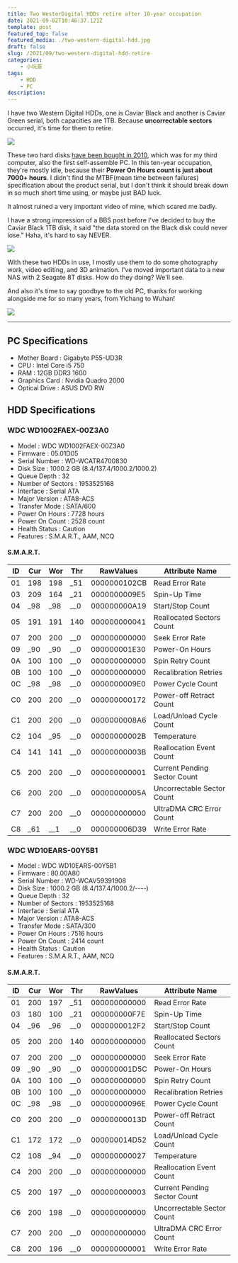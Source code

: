 ```yaml
---
title: Two WesterDigital HDDs retire after 10-year occupation
date: 2021-09-02T10:46:37.121Z
template: post
featured_top: false
featured_media: ./two-western-digital-hdd.jpg
draft: false
slug: /2021/09/two-western-digital-hdd-retire
categories: 
    - 小玩意
tags:
    - HDD
    - PC
description: 
---
```


I have two Western Digital HDDs, one is Caviar Black and another is Caviar Green serial, both capacities are 1TB. Because **uncorrectable sectors** occurred, it's time for them to retire.

<!-- endExcerpt -->

![](./western-digital-hdd-black-1t-sector-scan.png)

These two hard disks [have been bought in 2010](/2011/01/harddisk/), which was for my third computer, also the first self-assemble PC. In this ten-year occupation, they're mostly idle, because their **Power On Hours count is just about 7000+ hours**. I didn't find the MTBF(mean time between failures) specification about the product serial, but I don't think it should break down in so much short time using, or maybe just BAD luck.

It almost ruined a very important video of mine, which scared me badly.

I have a strong impression of a BBS post before I've decided to buy the Caviar Black 1TB disk, it said "the data stored on the Black disk could never lose." Haha, it's hard to say NEVER.

![](./two-western-digital-hdd.jpg)

With these two HDDs in use, I mostly use them to do some photography work, video editing, and 3D animation. I've moved important data to a new NAS with 2 Seagate 8T disks. How do they doing? We'll see.

And also it's time to say goodbye to the old PC, thanks for working alongside me for so many years, from Yichang to Wuhan!

![](./pc-case.jpg)

---

## PC Specifications

- Mother Board : Gigabyte P55-UD3R
- CPU : Intel Core i5 750
- RAM : 12GB DDR3 1600
- Graphics Card : Nvidia Quadro 2000
- Optical Drive : ASUS DVD RW

## HDD Specifications

### WDC WD1002FAEX-00Z3A0

- Model : WDC WD1002FAEX-00Z3A0
- Firmware : 05.01D05
- Serial Number : WD-WCATR4700830
- Disk Size : 1000.2 GB (8.4/137.4/1000.2/1000.2)
- Queue Depth : 32
- Number of Sectors : 1953525168
- Interface : Serial ATA
- Major Version : ATA8-ACS
- Transfer Mode : SATA/600
- Power On Hours : 7728 hours
- Power On Count : 2528 count
- Health Status : Caution
- Features : S.M.A.R.T., AAM, NCQ

#### S.M.A.R.T.

| ID | Cur | Wor | Thr | RawValues | Attribute Name |
|----|-----|-----|-----|-----------|----------------|
| 01 | 198 | 198 | _51 | 0000000102CB | Read Error Rate |
| 03 | 209 | 164 | _21 | 0000000009E5 | Spin-Up Time |
| 04 | _98 | _98 | __0 | 000000000A19 | Start/Stop Count |
| 05 | 191 | 191 | 140 | 000000000041 | Reallocated Sectors Count |
| 07 | 200 | 200 | __0 | 000000000000 | Seek Error Rate |
| 09 | _90 | _90 | __0 | 000000001E30 | Power-On Hours |
| 0A | 100 | 100 | __0 | 000000000000 | Spin Retry Count |
| 0B | 100 | 100 | __0 | 000000000000 | Recalibration Retries |
| 0C | _98 | _98 | __0 | 0000000009E0 | Power Cycle Count |
| C0 | 200 | 200 | __0 | 000000000172 | Power-off Retract Count |
| C1 | 200 | 200 | __0 | 0000000008A6 | Load/Unload Cycle Count |
| C2 | 104 | _95 | __0 | 00000000002B | Temperature |
| C4 | 141 | 141 | __0 | 00000000003B | Reallocation Event Count |
| C5 | 200 | 200 | __0 | 000000000001 | Current Pending Sector Count |
| C6 | 200 | 200 | __0 | 00000000005A | Uncorrectable Sector Count |
| C7 | 200 | 200 | __0 | 000000000000 | UltraDMA CRC Error Count |
| C8 | _61 | __1 | __0 | 000000006D39 | Write Error Rate |

### WDC WD10EARS-00Y5B1

- Model : WDC WD10EARS-00Y5B1
- Firmware : 80.00A80
- Serial Number : WD-WCAV59391908
- Disk Size : 1000.2 GB (8.4/137.4/1000.2/----)
- Queue Depth : 32
- Number of Sectors : 1953525168
- Interface : Serial ATA
- Major Version : ATA8-ACS
- Transfer Mode : SATA/300
- Power On Hours : 7516 hours
- Power On Count : 2414 count
- Health Status : Caution
- Features : S.M.A.R.T., AAM, NCQ

#### S.M.A.R.T.

| ID | Cur | Wor | Thr | RawValues | Attribute Name |
|----|-----|-----|-----|-----------|----------------|
| 01 | 200 | 197 | _51 | 000000000000 | Read Error Rate |
| 03 | 180 | 100 | _21 | 000000000F7E | Spin-Up Time |
| 04 | _96 | _96 | __0 | 0000000012F2 | Start/Stop Count |
| 05 | 200 | 200 | 140 | 000000000000 | Reallocated Sectors Count |
| 07 | 200 | 200 | __0 | 000000000000 | Seek Error Rate |
| 09 | _90 | _90 | __0 | 000000001D5C | Power-On Hours |
| 0A | 100 | 100 | __0 | 000000000000 | Spin Retry Count |
| 0B | 100 | 100 | __0 | 000000000000 | Recalibration Retries |
| 0C | _98 | _98 | __0 | 00000000096E | Power Cycle Count |
| C0 | 200 | 200 | __0 | 00000000013D | Power-off Retract Count |
| C1 | 172 | 172 | __0 | 000000014D52 | Load/Unload Cycle Count |
| C2 | 108 | _94 | __0 | 000000000027 | Temperature |
| C4 | 200 | 200 | __0 | 000000000000 | Reallocation Event Count |
| C5 | 200 | 197 | __0 | 000000000003 | Current Pending Sector Count |
| C6 | 200 | 198 | __0 | 000000000000 | Uncorrectable Sector Count |
| C7 | 200 | 200 | __0 | 000000000000 | UltraDMA CRC Error Count |
| C8 | 200 | 196 | __0 | 000000000001 | Write Error Rate |
